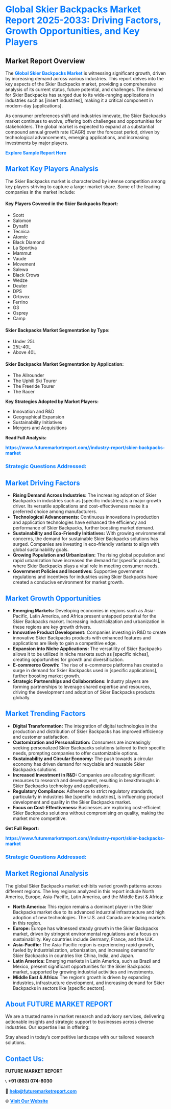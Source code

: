 <h1 style="color: #007BFF;">Global Skier Backpacks Market Report 2025-2033: Driving Factors, Growth Opportunities, and Key Players</h1>

<section id="overview">
<h2>Market Report Overview</h2>
<p>The <a href="https://www.futuremarketreport.com//industry-report/skier-backpacks-market" style="color: #007BFF; text-decoration: none;"><strong>Global Skier Backpacks Market</strong></a> is witnessing significant growth, driven by increasing demand across various industries. This report delves into the key aspects of the Skier Backpacks market, providing a comprehensive analysis of its current status, future potential, and challenges. The demand for Skier Backpacks has surged due to its wide-ranging applications in industries such as [insert industries], making it a critical component in modern-day [applications].</p>
<p>As consumer preferences shift and industries innovate, the Skier Backpacks market continues to evolve, offering both challenges and opportunities for stakeholders. The global market is expected to expand at a substantial compound annual growth rate (CAGR) over the forecast period, driven by technological advancements, emerging applications, and increasing investments by major players.</p>
</section>

<section id="overview">
<p><a href="https://www.futuremarketreport.com//request-sample/reportId=60945" style="color: #007BFF; text-decoration: none;"><strong>Explore Sample Report Here</strong></a></p>
</section>

<section id="key-players">
<h2 style="color: #007BFF;">Market Key Players Analysis</h2>
<p>The Skier Backpacks market is characterized by intense competition among key players striving to capture a larger market share. Some of the leading companies in the market include:</p>
<h4>Key Players Covered in the Skier Backpacks Report:</h4>
<ul><li>Scott</li><li>Salomon</li><li>Dynafit</li><li>Tecnica</li><li>Atomic</li><li>Black Diamond</li><li>La Sportiva</li><li>Mammut</li><li>Vaude</li><li>Movement</li><li>Salewa</li><li>Black Crows</li><li>Wedze</li><li>Deuter</li><li>DPS</li><li>Ortovox</li><li>Ferrino</li><li>G3</li><li>Osprey</li><li>Camp</li></ul>
<h4>Skier Backpacks Market Segmentation by Type:</h4>
<ul><li>Under 25L</li><li>25L-40L</li><li>Above 40L</li></ul>

<h4>Skier Backpacks Market Segmentation by Application:</h4>
<ul><li>The Allrounder</li><li>The Uphill Ski Tourer</li><li>The Freeride Tourer</li><li>The Racer</li></ul>
<p><strong>Key Strategies Adopted by Market Players:</strong></p>
<ul>
<li>Innovation and R&D</li>
<li>Geographical Expansion</li>
<li>Sustainability Initiatives</li>
<li>Mergers and Acquisitions</li>
</ul>
</section>

<section>
<p><strong>Read Full Analysis: </strong></p><a href="https://www.futuremarketreport.com//industry-report/skier-backpacks-market" style="color: #007BFF; text-decoration: none;"><strong>https://www.futuremarketreport.com//industry-report/skier-backpacks-market</strong></a>
<h3 style="color: #007BFF;">Strategic Questions Addressed:</h3>
</section>

<section id="driving-factors">
<h2 style="color: #007BFF;">Market Driving Factors</h2>
<ul>
<li><strong>Rising Demand Across Industries:</strong> The increasing adoption of Skier Backpacks in industries such as [specific industries] is a major growth driver. Its versatile applications and cost-effectiveness make it a preferred choice among manufacturers.</li>
<li><strong>Technological Advancements:</strong> Continuous innovations in production and application technologies have enhanced the efficiency and performance of Skier Backpacks, further boosting market demand.</li>
<li><strong>Sustainability and Eco-Friendly Initiatives:</strong> With growing environmental concerns, the demand for sustainable Skier Backpacks solutions has surged. Companies are investing in eco-friendly variants to align with global sustainability goals.</li>
<li><strong>Growing Population and Urbanization:</strong> The rising global population and rapid urbanization have increased the demand for [specific products], where Skier Backpacks plays a vital role in meeting consumer needs.</li>
<li><strong>Government Policies and Incentives:</strong> Supportive government regulations and incentives for industries using Skier Backpacks have created a conducive environment for market growth.</li>
</ul>
</section>

<section id="growth-opportunities">
<h2 style="color: #007BFF;">Market Growth Opportunities</h2>
<ul>
<li><strong>Emerging Markets:</strong> Developing economies in regions such as Asia-Pacific, Latin America, and Africa present untapped potential for the Skier Backpacks market. Increasing industrialization and urbanization in these regions are key growth drivers.</li>
<li><strong>Innovative Product Development:</strong> Companies investing in R&D to create innovative Skier Backpacks products with enhanced features and applications are likely to gain a competitive edge.</li>
<li><strong>Expansion into Niche Applications:</strong> The versatility of Skier Backpacks allows it to be utilized in niche markets such as [specific niches], creating opportunities for growth and diversification.</li>
<li><strong>E-commerce Growth:</strong> The rise of e-commerce platforms has created a surge in demand for Skier Backpacks used in [specific applications], further boosting market growth.</li>
<li><strong>Strategic Partnerships and Collaborations:</strong> Industry players are forming partnerships to leverage shared expertise and resources, driving the development and adoption of Skier Backpacks products globally.</li>
</ul>
</section>

<section id="trending-factors">
<h2 style="color: #007BFF;">Market Trending Factors</h2>
<ul>
<li><strong>Digital Transformation:</strong> The integration of digital technologies in the production and distribution of Skier Backpacks has improved efficiency and customer satisfaction.</li>
<li><strong>Customization and Personalization:</strong> Consumers are increasingly seeking personalized Skier Backpacks solutions tailored to their specific needs, prompting companies to offer customizable options.</li>
<li><strong>Sustainability and Circular Economy:</strong> The push towards a circular economy has driven demand for recyclable and reusable Skier Backpacks solutions.</li>
<li><strong>Increased Investment in R&D:</strong> Companies are allocating significant resources to research and development, resulting in breakthroughs in Skier Backpacks technology and applications.</li>
<li><strong>Regulatory Compliance:</strong> Adherence to strict regulatory standards, particularly in industries like [specific industries], is influencing product development and quality in the Skier Backpacks market.</li>
<li><strong>Focus on Cost-Effectiveness:</strong> Businesses are exploring cost-efficient Skier Backpacks solutions without compromising on quality, making the market more competitive.</li>
</ul>
</section>

<section>
<p><strong>Get Full Report: </strong></p><a href="https://www.futuremarketreport.com//industry-report/skier-backpacks-market" style="color: #007BFF; text-decoration: none;"><strong>https://www.futuremarketreport.com//industry-report/skier-backpacks-market</strong></a>
<h3 style="color: #007BFF;">Strategic Questions Addressed:</h3>
</section>


<section id="regional-analysis">
<h2 style="color: #007BFF;">Market Regional Analysis</h2>
<p>The global Skier Backpacks market exhibits varied growth patterns across different regions. The key regions analyzed in this report include North America, Europe, Asia-Pacific, Latin America, and the Middle East & Africa:</p>
<ul>
<li><strong>North America:</strong> This region remains a dominant player in the Skier Backpacks market due to its advanced industrial infrastructure and high adoption of new technologies. The U.S. and Canada are leading markets in this region.</li>
<li><strong>Europe:</strong> Europe has witnessed steady growth in the Skier Backpacks market, driven by stringent environmental regulations and a focus on sustainability. Key countries include Germany, France, and the U.K.</li>
<li><strong>Asia-Pacific:</strong> The Asia-Pacific region is experiencing rapid growth, fueled by industrialization, urbanization, and increasing demand for Skier Backpacks in countries like China, India, and Japan.</li>
<li><strong>Latin America:</strong> Emerging markets in Latin America, such as Brazil and Mexico, present significant opportunities for the Skier Backpacks market, supported by growing industrial activities and investments.</li>
<li><strong>Middle East & Africa:</strong> The region’s growth is driven by expanding industries, infrastructure development, and increasing demand for Skier Backpacks in sectors like [specific sectors].</li>
</ul>
</section>

<footer>
<h2 style="color: #007BFF;">About FUTURE MARKET REPORT</h2>
<p>We are a trusted name in market research and advisory services, delivering actionable insights and strategic support to businesses across diverse industries. Our expertise lies in offering:</p>

<p>Stay ahead in today’s competitive landscape with our tailored research solutions.</p>

<h2 style="color: #007BFF;">Contact Us:</h2>
<p><strong>FUTURE MARKET REPORT</strong></p>
<p>📞 <strong>+91 (883) 074-8030</strong></p>
<p>📧 <strong><a href="mailto:help@futuremarketreport.com" style="color: #007BFF;">help@futuremarketreport.com</a></strong></p>
<p>🌐 <strong><a href="https://www.futuremarketreport.com/" style="color: #007BFF;">Visit Our Website</a></strong></p>
</footer>